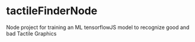 # tactileFinderNode
Node project for training an ML tensorflowJS model to recognize good and bad Tactile Graphics
